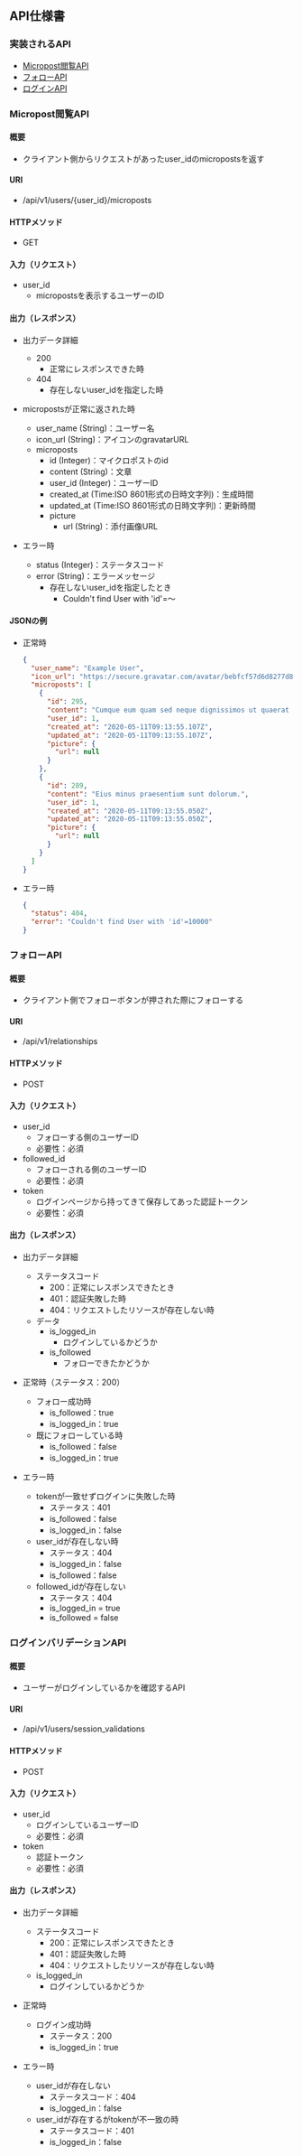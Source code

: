 ## API仕様書

### 実装されるAPI
- [Micropost閲覧API](#Micropost閲覧API)
- [フォローAPI](#フォローAPI)
- [ログインAPI](#ログインAPI)

### Micropost閲覧API
#### 概要
- クライアント側からリクエストがあったuser_idのmicropostsを返す

#### URI
- /api/v1/users/{user_id}/microposts

#### HTTPメソッド
- GET

#### 入力（リクエスト）
- user_id
  - micropostsを表示するユーザーのID

#### 出力（レスポンス）
- 出力データ詳細
  - 200
    - 正常にレスポンスできた時
  - 404
    - 存在しないuser_idを指定した時

- micropostsが正常に返された時
  - user_name (String)：ユーザー名
  - icon_url (String)：アイコンのgravatarURL
  - microposts
    - id (Integer)：マイクロポストのid
    - content (String)：文章
    - user_id (Integer)：ユーザーID
    - created_at (Time:ISO 8601形式の日時文字列)：生成時間
    - updated_at (Time:ISO 8601形式の日時文字列)：更新時間
    - picture
      - url (String)：添付画像URL
      
- エラー時
  - status (Integer)：ステータスコード
  - error (String)：エラーメッセージ
    - 存在しないuser_idを指定したとき
      - Couldn't find User with 'id'=〜

#### JSONの例
- 正常時
  ```json
  {
    "user_name": "Example User",
    "icon_url": "https://secure.gravatar.com/avatar/bebfcf57d6d8277d806a9ef3385c078d?s=80",
    "microposts": [
      {
        "id": 295,
        "content": "Cumque eum quam sed neque dignissimos ut quaerat harum.",
        "user_id": 1,
        "created_at": "2020-05-11T09:13:55.107Z",
        "updated_at": "2020-05-11T09:13:55.107Z",
        "picture": {
          "url": null
        }
      },
      {
        "id": 289,
        "content": "Eius minus praesentium sunt dolorum.",
        "user_id": 1,
        "created_at": "2020-05-11T09:13:55.050Z",
        "updated_at": "2020-05-11T09:13:55.050Z",
        "picture": {
          "url": null
        }
      }
    ]
  }
  ```
- エラー時
  ```json
  {
    "status": 404,
    "error": "Couldn't find User with 'id'=10000"
  }
  ```

### フォローAPI
#### 概要
- クライアント側でフォローボタンが押された際にフォローする

#### URI
- /api/v1/relationships

#### HTTPメソッド
- POST

#### 入力（リクエスト）
- user_id
  - フォローする側のユーザーID
  - 必要性：必須
- followed_id
  - フォローされる側のユーザーID
  - 必要性：必須
- token
  - ログインページから持ってきて保存してあった認証トークン
  - 必要性：必須


#### 出力（レスポンス）
- 出力データ詳細
  - ステータスコード
    - 200：正常にレスポンスできたとき
    - 401：認証失敗した時
    - 404：リクエストしたリソースが存在しない時
  - データ
    - is_logged_in
      - ログインしているかどうか
    - is_followed
      - フォローできたかどうか

- 正常時（ステータス：200）
  - フォロー成功時
    - is_followed：true
    - is_logged_in：true
  - 既にフォローしている時
    - is_followed：false
    - is_logged_in：true

- エラー時
  - tokenが一致せずログインに失敗した時
    - ステータス：401
    - is_followed：false
    - is_logged_in：false
  - user_idが存在しない時
    - ステータス：404
    - is_logged_in：false
    - is_followed：false
  - followed_idが存在しない
    - ステータス：404
    - is_logged_in = true
    - is_followed = false

### ログインバリデーションAPI
#### 概要
- ユーザーがログインしているかを確認するAPI

#### URI
- /api/v1/users/session_validations

#### HTTPメソッド
- POST

#### 入力（リクエスト）
- user_id
  - ログインしているユーザーID
  - 必要性：必須
- token
  - 認証トークン
  - 必要性：必須

#### 出力（レスポンス）
- 出力データ詳細
  - ステータスコード
    - 200：正常にレスポンスできたとき
    - 401：認証失敗した時
    - 404：リクエストしたリソースが存在しない時
  - is_logged_in
    - ログインしているかどうか

- 正常時
  - ログイン成功時
    - ステータス：200
    - is_logged_in：true

- エラー時
  - user_idが存在しない
      - ステータスコード：404
      - is_logged_in：false
  - user_idが存在するがtokenが不一致の時
    - ステータスコード：401
    - is_logged_in：false

